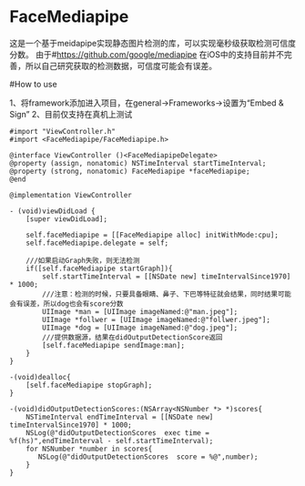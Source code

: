# FaceMediapipe
这是一个基于meidapipe实现静态图片检测的库，可以实现毫秒级获取检测可信度分数。
由于#https://github.com/google/mediapipe
在iOS中的支持目前并不完善，所以自己研究获取的检测数据，可信度可能会有误差。

#How to use 

1、将framework添加进入项目，在general->Frameworks->设置为“Embed & Sign”
2、目前仅支持在真机上测试

```
#import "ViewController.h"
#import <FaceMediapipe/FaceMediapipe.h>

@interface ViewController ()<FaceMediapipeDelegate>
@property (assign, nonatomic) NSTimeInterval startTimeInterval;
@property (strong, nonatomic) FaceMediapipe *faceMediapipe;
@end

@implementation ViewController

- (void)viewDidLoad {
    [super viewDidLoad];
    
    self.faceMediapipe = [[FaceMediapipe alloc] initWithMode:cpu];
    self.faceMediapipe.delegate = self;
    
    ///如果启动Graph失败，则无法检测
    if([self.faceMediapipe startGraph]){
        self.startTimeInterval = [[NSDate new] timeIntervalSince1970] * 1000;
        ///注意：检测的时候，只要具备眼睛、鼻子、下巴等特征就会结果，同时结果可能会有误差，所以dog也会有score分数
        UIImage *man = [UIImage imageNamed:@"man.jpeg"];
        UIImage *follwer = [UIImage imageNamed:@"follwer.jpeg"];
        UIImage *dog = [UIImage imageNamed:@"dog.jpeg"];
        ///提供数据源，结果在didOutputDetectionScore返回
        [self.faceMediapipe sendImage:man];
    }
}

-(void)dealloc{
    [self.faceMediapipe stopGraph];
}

-(void)didOutputDetectionScores:(NSArray<NSNumber *> *)scores{
    NSTimeInterval endTimeInterval = [[NSDate new] timeIntervalSince1970] * 1000;
    NSLog(@"didOutputDetectionScores  exec time = %f(hs)",endTimeInterval - self.startTimeInterval);
    for NSNumber *number in scores{
       NSLog(@"didOutputDetectionScores  score = %@",number);
    }
}
```

